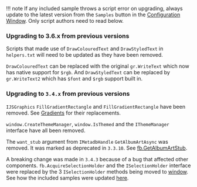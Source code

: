 !!! note
	If any included sample throws a script error on upgrading, always update
	to the latest version from the `Samples` button in the [Configuration
	Window](../configuration-window.md). Only script authors need to read below.

### Upgrading to 3.6.x from previous versions
Scripts that made use of `DrawColouredText` and `DrawStyledText` in `helpers.txt`
will need to be updated as they have been removed.

`DrawColouredText` can be replaced with the original `gr.WriteText` which now has native
support for `$rgb`. And `DrawStyledText` can be replaced by `gr.WriteText2` which has `$font`
and `$rgb` support built in.

### Upgrading to `3.4.x` from previous versions
`IJSGraphics` `FillGradientRectangle` and `FillGradientRectangle` have been removed. See
[Gradients](../guides/gradients.md) for their replacements.

`window.CreateThemeManager`, `window.IsThemed` and the `IThemeManager` interface have
all been removed.

The `want_stub` argument from `IMetadbHandle` `GetAlbumArtAsync` was removed. It was marked
as deprecated in `3.3.10`. See [fb.GetAlbumArtStub](../namespaces/fb.md#fbgetalbumartstubart_id).

A breaking change was made in `3.4.3` because of a bug that affected other components.
`fb.AcquireSelectionHolder` and the `ISelectionHolder` interface were replaced by
the 3 `ISelectionHolder` methods being moved to [window](../namespaces/window.md).
See how the included samples were updated [here](https://github.com/jscript-panel/component/commit/f4d4175d39f33da15450db8080bfd77118fa86a6).
